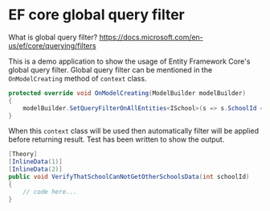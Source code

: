 # EF core global query filter

What is global query filter? https://docs.microsoft.com/en-us/ef/core/querying/filters

This is a demo application to show the usage of Entity Framework Core's global query 
filter. Global query filter can be mentioned in the `OnModelCreating` method of 
`context` class.

```c#
protected override void OnModelCreating(ModelBuilder modelBuilder)
{
    modelBuilder.SetQueryFilterOnAllEntities<ISchool>(s => s.SchoolId == SchoolId);
}
```

When this `context` class will be used then automatically filter will be applied before 
returning result. Test has been written to show the output.

```c#
[Theory]
[InlineData(1)]
[InlineData(2)]
public void VerifyThatSchoolCanNotGetOtherSchoolsData(int schoolId)
{
    // code here...
}
```
